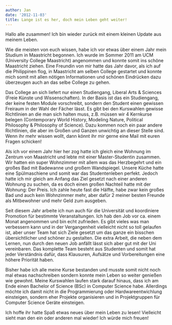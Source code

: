 ```yaml
---
author: Jan
date: '2012-11-03'
title: Lange ist es her, doch mein Leben geht weiter!
---
```


Hallo alle zusammen! Ich bin wieder zurück mit einem kleinen Update aus meinem
Leben.

Wie die meisten von euch wissen, habe ich vor etwas über einem Jahr mein
Studium in Maastricht begonnen. Ich wurde im Sommer 2011 am UCM
(University College Maastricht) angenommen und konnte somit ins schöne
Maastricht ziehen. Eine Freundin von mir hatte das Jahr davor, als ich auf die
Philippinen flog, in Maastricht am selben College gestartet und konnte mich
somit mit allen nötigen Informationen und schönen Eindrücken dazu überzeugen
auch an das selbe College zu gehen.

Das College an sich liefert nur einen Studiengang, Liberal Arts & Sciences
(Freie Künste und Wissenschaften). In der Basis ist das ein Studiengang, der
keine festen Module vorschreibt, sondern den Student einen gewissen Freiraum in
der Wahl der Fächer lässt. Es gibt bei den Kurswahlen gewisse Richtlinien an
die man sich halten muss, z.B. müssen wir 4 Kernkurse belegen (Contemporary
World History, Modeling Nature, Political Philosophy & Philosophy of Science).
Dazu kommen noch ein paar andere Richtlinien, die aber im Großen und Ganzen
unwichtig an dieser Stelle sind. Wenn ihr mehr wissen wollt, dann könnt ihr mir
gerne eine Mail mit euren Fragen schicken!

Als ich vor einem Jahr hier her zog hatte ich gleich eine Wohnung im Zentrum
von Maastricht und lebte mit einer Master-Studentin zusammen. Wir hatten ein
super Wohnzimmer mit allem was das Herzbegehrt und ein großes Bad mit Badewanne
und großem Wandspiegel. Unsere Küche hatte eine Spülmaschiene und somit war das
Studentenleben perfekt. Jedoch hatte ich mir gleich am Anfang das Ziel gesetzt
nach einer anderen Wohnung zu suchen, da es doch einen großen Nachteil hatte
mit der Wohnung: Der Preis. Ich zahle heute fast die Hälfte, habe zwar kein
großes Bad und auch kein Wohnzimmer mehr, aber dafür 2 meiner besten Freunde
als Mitbewohner und mehr Geld zum ausgeben.

Seit diesem Jahr arbeite ich nun auch für die Universität und koordiniere
Promotion für bestimmte Veranstaltungen. Ich hab den Job vor ca. einem Monat
angenommen und bin echt zufrieden. Es gibt vieles was man verbessern kann und
in der Vergangenheit vielleicht nicht so toll gelaufen ist, aber unser Team hat
sich Ziele gesetzt um das ganze ein bisschen übersichtlicher und schöner zu
gestalten. Die extra Arbeit, die neben dem Lernen, nun durch den neuen Job
anfällt lässt sich aber gut mit der Uni vereinbaren. Das komplette Team besteht
aus Studenten und somit hat jeder Verständnis dafür, dass Klausuren, Aufsätze
und Vorbereitungen eine höhere Priorität haben.

Bisher habe ich alle meine Kurse bestanden und musste somit nicht noch mal
etwas nachschreiben sondern konnte mein Leben so weiter genießen wie gewohnt.
Meine Kurswahlen laufen stark darauf hinaus, dass ich am Ende einen Bachelor
of Science (BSc) in Computer Science habe. Allerdings möchte ich damit nicht in
die Programmierung oder Hardwareentwichlung einsteigen, sondern eher Projekte
organisieren und in Projektgruppen für Computer Science Geräte einsteigen.

Ich hoffe ihr hatte Spaß etwas neues über mein Leben zu lesen! Vielleicht sieht
man den ein oder anderen mal wieder! Ich würde mich freuen!
